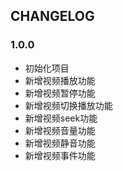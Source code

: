 
## CHANGELOG

### 1.0.0
- 初始化项目
- 新增视频播放功能
- 新增视频暂停功能
- 新增视频切换播放功能
- 新增视频seek功能
- 新增视频音量功能
- 新增视频静音功能
- 新增视频事件功能
